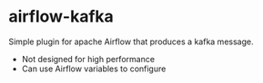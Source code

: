 # airflow-kafka
Simple plugin for apache Airflow that produces a kafka message.

* Not designed for high performance
* Can use Airflow variables to configure
